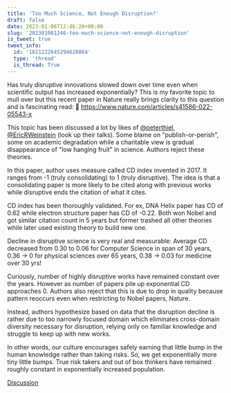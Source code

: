 ```yaml
---
title: 'Too Much Science, Not Enough Disruption?'
draft: false
date: 2023-01-06T12:46:28+00:00
slug: '202301061246-too-much-science-not-enough-disruption'
is_tweet: true
tweet_info:
  id: '1611222645294628864'
  type: 'thread'
  is_thread: True
---
```




Has truly disruptive innovations slowed down over time even when scientific output has increased exponentially? This is my favorite topic to mull over but this recent paper in Nature really brings clarity to this  question and is fascinating read:  🧵
<https://www.nature.com/articles/s41586-022-05543-x>

This topic has been discussed a lot by likes of [@peterthiel](https://x.com/peterthiel), [@EricRWeinstein](https://x.com/EricRWeinstein) (look up their talks). Some blame on "publish-or-perish", some on academic degradation while a charitable view is gradual disappearance of  "low hanging fruit" in science. Authors reject these theories.

In this paper, author uses measure called CD index invented in 2017. It ranges from -1 (truly consolidating) to 1 (truly disruptive). The idea is that a consolidating paper is more likely to be cited along with previous works while disruptive ends the citation of what it cites.

CD index has been thoroughly validated. For ex, DNA Helix paper has CD of 0.62 while electron structure paper has CD of -0.22. Both won Nobel and got similar citation count in 5 years but former trashed all other theories while later used existing theory to build new one.

Decline in disruptive science is very real and measurable: Average CD decreased from 0.30 to 0.06 for Computer Science in span of 30 years, 0.36 -&gt; 0 for physical sciences over 65 years, 0.38 -&gt; 0.03 for medicine over 30 yrs!

Curiously, number of highly disruptive works have remained constant over the years. However as number of papers pile up exponential CD approaches 0. Authors also reject that this is due to drop in quality because pattern reoccurs even when restricting to Nobel papers, Nature.

Instead, authors hypothesize based on data that the disruption decline is rather due to too narrowly focused domain which eliminates cross-domain diversity necessary for disruption, relying only on familiar knowledge and struggle to keep up with new works.

In other words, our culture encourages safely earning that little bump in the human knowledge rather than taking risks. So, we get exponentially more tiny little bumps. True risk takers and out of box thinkers have remained roughly constant in exponentially increased population.

[Discussion](https://x.com/sytelus/status/1611222645294628864)

